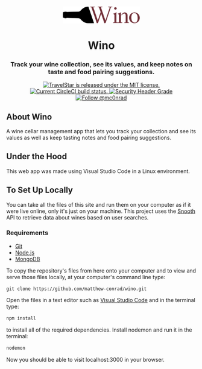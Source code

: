 <p align="center">
  <a href="https://travelstar.herokuapp.com">
    <img alt="Gatsby" src="public\images\wino.svg" width="204" />
  </a>
</p>
<div align="center">
  <h1>Wino</h1>
  <h3>Track your wine collection, see its values, and keep notes on taste and food pairing suggestions.</h3>
</div>
<p align="center">
  <a href="https://github.com/matthew-conrad/wino/blob/master/LICENSE">
    <img src="https://img.shields.io/badge/license-MIT-blue.svg" alt="TravelStar is released under the MIT license.">
  </a>
  <a href="https://circleci.com/gh/matthew-conrad/wino">
    <img src="https://circleci.com/gh/matthew-conrad/wino.svg?style=shield" alt="Current CircleCI build status.">
  </a>
  <a href="https://securityheaders.io/?q=https://winoapp.herokuapp.com&hide=on&followRedirects=on">
    <img src="https://securityheadersiobadges.azurewebsites.net/create/badge?domain=https://winoapp.herokuapp.com" alt="Security Header Grade">
  </a>
  <a href="https://twitter.com/intent/follow?screen_name=mc0nrad">
    <img src="https://img.shields.io/twitter/follow/wino.svg?label=Follow%20@mc0nrad" alt="Follow @mc0nrad">
  </a>
</p>

## About Wino

A wine cellar management app that lets you track your collection and see its values as well as keep tasting notes and food pairing suggestions.

## Under the Hood

This web app was made using Visual Studio Code in a Linux environment.

## To Set Up Locally

You can take all the files of this site and run them on your computer as if it were live online, only it's just on your machine. This project uses the [Snooth](http://www.snooth.com) API to retrieve data about wines based on user searches.

### Requirements

* [Git](http://git-scm.com/)
* [Node.js](https://nodejs.org/en/)
* [MongoDB](https://www.mongodb.com/)

To copy the repository's files from here onto your computer and to view and serve those files locally, at your computer's command line type:
```
git clone https://github.com/matthew-conrad/wino.git
```
Open the files in a text editor such as [Visual Studio Code](https://code.visualstudio.com/) and in the terminal type:
```bash
npm install
```
to install all of the required dependencies. Install nodemon and run it in the terminal:
```bash
nodemon
```
Now you should be able to visit localhost:3000 in your browser.